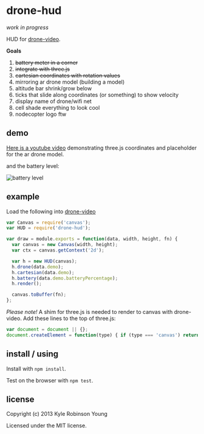 # drone-hud

_work in progress_

HUD for [drone-video](https://github.com/TooTallNate/node-drone-video).

**Goals**

1. ~~battery meter in a corner~~
1. ~~integrate with three.js~~
1. ~~cartesian coordinates with rotation values~~
1. mirroring ar drone model (building a model)
1. altitude bar shrink/grow below
1. ticks that slide along coordinates (or something) to show velocity
1. display name of drone/wifi net
1. cell shade everything to look cool
1. nodecopter logo ftw

## demo

[Here is a youtube video](http://www.youtube.com/watch?v=TtwjykeRAsE&list=UUpqYfSWEcyBGorRGvPsHkgg&index=1) demonstrating three.js coordinates and placeholder for the ar drone model.

and the battery level:

![battery level](http://i.imgur.com/4stMG.jpg)

## example
Load the following into [drone-video](https://github.com/TooTallNate/node-drone-video)

```js
var Canvas = require('canvas');
var HUD = require('drone-hud');

var draw = module.exports = function(data, width, height, fn) {
  var canvas = new Canvas(width, height);
  var ctx = canvas.getContext('2d');

  var h = new HUD(canvas);
  h.drone(data.demo);
  h.cartesian(data.demo);
  h.battery(data.demo.batteryPercentage);
  h.render();

  canvas.toBuffer(fn);
};
```

_Please note!_ A shim for three.js is needed to render to canvas with
drone-video. Add these lines to the top of three.js:

```js
var document = document || {};
document.createElement = function(type) { if (type === 'canvas') return new (require('canvas')); };
```

## install / using

Install with `npm install`.

Test on the browser with `npm test`.

## license
Copyright (c) 2013 Kyle Robinson Young

Licensed under the MIT license.
